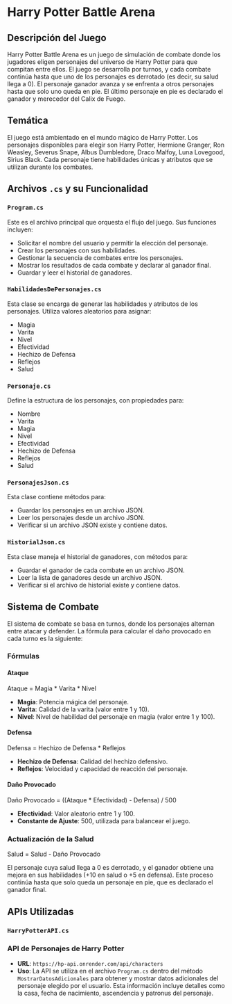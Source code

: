 # Harry Potter Battle Arena

## Descripción del Juego

Harry Potter Battle Arena es un juego de simulación de combate donde los jugadores eligen personajes del universo de Harry Potter para que compitan entre ellos. El juego se desarrolla por turnos, y cada combate continúa hasta que uno de los personajes es derrotado (es decir, su salud llega a 0). El personaje ganador avanza y se enfrenta a otros personajes hasta que solo uno queda en pie. El último personaje en pie es declarado el ganador y merecedor del Calix de Fuego.

## Temática

El juego está ambientado en el mundo mágico de Harry Potter. Los personajes disponibles para elegir son Harry Potter, Hermione Granger, Ron Weasley, Severus Snape, Albus Dumbledore, Draco Malfoy, Luna Lovegood, Sirius Black. Cada personaje tiene habilidades únicas y atributos que se utilizan durante los combates.

## Archivos `.cs` y su Funcionalidad

### `Program.cs`

Este es el archivo principal que orquesta el flujo del juego. Sus funciones incluyen:
- Solicitar el nombre del usuario y permitir la elección del personaje.
- Crear los personajes con sus habilidades.
- Gestionar la secuencia de combates entre los personajes.
- Mostrar los resultados de cada combate y declarar al ganador final.
- Guardar y leer el historial de ganadores.

### `HabilidadesDePersonajes.cs`

Esta clase se encarga de generar las habilidades y atributos de los personajes. Utiliza valores aleatorios para asignar:
- Magia
- Varita
- Nivel
- Efectividad
- Hechizo de Defensa
- Reflejos
- Salud

### `Personaje.cs`

Define la estructura de los personajes, con propiedades para:
- Nombre
- Varita
- Magia
- Nivel
- Efectividad
- Hechizo de Defensa
- Reflejos
- Salud

### `PersonajesJson.cs`

Esta clase contiene métodos para:
- Guardar los personajes en un archivo JSON.
- Leer los personajes desde un archivo JSON.
- Verificar si un archivo JSON existe y contiene datos.

### `HistorialJson.cs`

Esta clase maneja el historial de ganadores, con métodos para:
- Guardar el ganador de cada combate en un archivo JSON.
- Leer la lista de ganadores desde un archivo JSON.
- Verificar si el archivo de historial existe y contiene datos.

## Sistema de Combate

El sistema de combate se basa en turnos, donde los personajes alternan entre atacar y defender. La fórmula para calcular el daño provocado en cada turno es la siguiente:

### Fórmulas

#### Ataque

Ataque = Magia * Varita * Nivel


- **Magia**: Potencia mágica del personaje.
- **Varita**: Calidad de la varita (valor entre 1 y 10).
- **Nivel**: Nivel de habilidad del personaje en magia (valor entre 1 y 100).

#### Defensa

Defensa = Hechizo de Defensa * Reflejos


- **Hechizo de Defensa**: Calidad del hechizo defensivo.
- **Reflejos**: Velocidad y capacidad de reacción del personaje.

#### Daño Provocado

Daño Provocado = ((Ataque * Efectividad) - Defensa) / 500


- **Efectividad**: Valor aleatorio entre 1 y 100.
- **Constante de Ajuste**: 500, utilizada para balancear el juego.

### Actualización de la Salud

Salud = Salud - Daño Provocado


El personaje cuya salud llega a 0 es derrotado, y el ganador obtiene una mejora en sus habilidades (+10 en salud o +5 en defensa). Este proceso continúa hasta que solo queda un personaje en pie, que es declarado el ganador final.

## APIs Utilizadas
### `HarryPotterAPI.cs`

### API de Personajes de Harry Potter

- **URL**: `https://hp-api.onrender.com/api/characters`
- **Uso**: La API se utiliza en el archivo `Program.cs` dentro del método `MostrarDatosAdicionales` para obtener y mostrar datos adicionales del personaje elegido por el usuario. Esta información incluye detalles como la casa, fecha de nacimiento, ascendencia y patronus del personaje.
